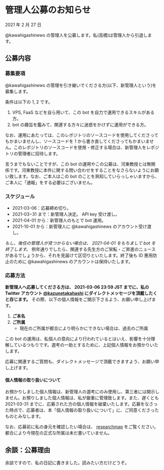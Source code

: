 # 管理人公募のお知らせ

2021 年 2 月 27 日

@kawahigashinews の管理人を公募します。私(高橋)は管理人から引退します。

## 公募内容

### 募集要項

@kawahigashinews の管理を引き継いでくださる方(以下、新管理人という)を募集します。

条件は以下の 1, 2 です。

1. VPS, FaaS などを自ら用いて、この bot を自力で運用できるスキルがある方。
2. bot の趣旨を鑑みて、関連する方々に迷惑をかけずに運用ができる方。

なお、運用にあたっては、このレポジトリのソースコードを使用してくださってもかまいませんし、ソースコードを 1 から書き直してくださってもかまいません。このレポジトリのソースコードを使用・修正する場合は、新管理人をレポジトリの管理者に招待します。

言うまでもないことですが、この bot の運用やこの公募は、河東教授とは無関係です。河東教授に本件に関する問い合わせをすることをなさらないようにお願い致します。なお、ご本人はこの bot のことを熟知していらっしゃいますから、ご本人に「通報」をする必要はございません。

### スケジュール

- 2021-03-06：応募締め切り。
- 2021-03−31 まで：新管理人決定。 API key 受け渡し。
- 2021-04-01 から：新管理人のもとで bot 運用。
- 2021-10-01 から：新管理人に @kawahigashinews のアカウント受け渡し。

*もし、後任の管理人が見つからない場合は、 2021-04-01 をもちまして bot を終了します。* 例年通りでしたら、関連する先生方のご栄転・ご昇進のニュースがあるでしょうから、それを見届けて区切りといたします。終了後も ID 悪用防止のために @kawahigashinews のアカウントは保持いたします。

### 応募方法

**新管理人へ応募してくださる方は、 2021-03-06 23:59 JST までに、私の Twitter アカウント [@kazunetakahashi](https://twitter.com/kazunetakahashi) にダイレクトメッセージを頂戴したくと存じます。** その際、以下の個人情報をご開示下さるよう、お願い申し上げます。

1. **ご本名**
2. **ご所属**
    - 現在のご所属が都合により明らかにできない場合は、過去のご所属

この bot の運用は、私個人の意向により行われているとはいえ、影響を十分理解しているつもりです。選考の一助とするために、上記個人情報をお預かりいたします。

応募に関連するご質問も、ダイレクトメッセージで頂戴できますよう、お願い申し上げます。

#### 個人情報の取り扱いについて

お預かりしました個人情報は、新管理人の選考にのみ使用し、第三者には開示しません。お預りしました個人情報は、私が厳重に管理致します。また、遅くとも 2021-03-31 までに、応募された方の個人情報を破棄いたします。応募をなさった時点で、応募者は、本「個人情報の取り扱いについて」に、ご同意くださったものとみなします。

なお、応募前に私の身元を確認したい場合は、 [researchmap](https://researchmap.jp/kazunetakahashi/?lang=english) をご覧ください。都合により今現在の正式な所属は未だ書いていません。

## 余談：公募理由

余談ですので、私の日記に書きました。読みたい方だけどうぞ。

